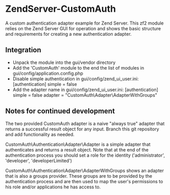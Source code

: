 ZendServer-CustomAuth
=====================

A custom authentication adapter example for Zend Server.
This zf2 module relies on the Zend Server GUI for operation and shows the basic structure and requirements for creating a new authentication adapter.

Integration
-----------
* Unpack the module into the gui/vendor directory
* Add the 'CustomAuth' module to the end the list of modules in gui/config/application.config.php
* Disable simple authentication in gui/config/zend_ui_user.ini:
 [authentication]
 simple = false
* Add the adapter name in gui/config/zend_ui_user.ini:
 [authentication]
 simple = false
 adapter = "CustomAuth\Adapter\AdapterWithGroups"

Notes for continued development
-------------------------------

The two provided CustomAuth adapter is a naive "always true" adapter that returns a successful result object for any input.
Branch this git repository and add functionality as needed.

CustomAuth\Authentication\Adapter\Adapter is a simple adapter that authenticates and returns a result object.
Note that at the end of the authentication process you should set a role for the identity ('administrator', 'developer', 'developerLimited')

CustomAuth\Authentication\Adapter\AdapterWithGroups shows an adapter that is also a groups provider. These groups are to be provided by the authentication process and are then used to map the user's permissions to his role and/or applications he has access to.